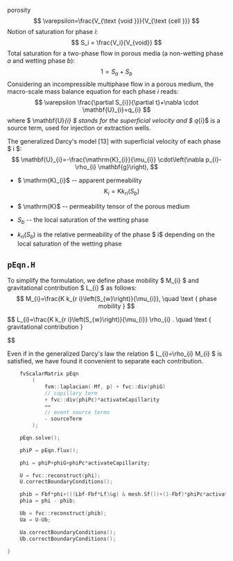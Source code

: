 porosity
$$
\varepsilon=\frac{V_{\text {void }}}{V_{\text {cell }}}
$$
Notion of saturation for phase $i$: 
$$
S_i = \frac{V_i}{V_{void}}
$$
Total saturation for a two-phase flow in porous media (a non-wetting phase $a$ and wetting phase $b$):
$$
1 = S_a + S_b
$$
Considering an incompressible multiphase flow in a porous medium, the macro-scale mass balance equation for each phase $i$ reads:
$$
\varepsilon \frac{\partial S_{i}}{\partial t}+\nabla \cdot \mathbf{U}_{i}=q_{i}
$$
where $ \mathbf{U}_{i} $ stands for the superficial velocity and $ q_{i}$ is a source term, used for injection or extraction wells.

The generalized Darcy's model [13] with superficial velocity of each phase $ i $:
$$
\mathbf{U}_{i}=-\frac{\mathrm{K}_{i}}{\mu_{i}} \cdot\left(\nabla p_{i}-\rho_{i} \mathbf{g}\right),
$$

- $  \mathrm{K}_{i}$ --  apparent permeability
  $$
  \mathrm{K}_{i}=\mathrm{K} k_{r i}\left(S_{b}\right)
  $$

- $ \mathrm{K}$ -- permeability tensor of the porous medium

- $S_{b}$ -- the local saturation of the wetting phase

- $k_{r i}\left(S_{b}\right)$  is the relative permeability of the phase $ i$ depending on the local saturation of the wetting phase





## `pEqn.H`

To simplify the formulation, we define phase mobility $  M_{i} $ and gravitational contribution $ L_{i} $ as follows:
$$
M_{i}=\frac{K k_{r i}\left(S_{w}\right)}{\mu_{i}}, \quad \text { phase mobility }
$$

$$
L_{i}=\frac{K k_{r i}\left(S_{w}\right)}{\mu_{i}} \rho_{i} . \quad \text { gravitational contribution }
$$

Even if in the generalized Darcy's law the relation $ L_{i}=\rho_{i} M_{i} $ is satisfied, we have found it convenient to separate each contribution. 



```c++
    fvScalarMatrix pEqn
        (
            fvm::laplacian(-Mf, p) + fvc::div(phiG)
            // capillary term
            + fvc::div(phiPc)*activateCapillarity
            ==
            // event source terms
            - sourceTerm
        );

    pEqn.solve();

    phiP = pEqn.flux();

    phi = phiP+phiG+phiPc*activateCapillarity;

    U = fvc::reconstruct(phi);
    U.correctBoundaryConditions();

    phib = Fbf*phi+(((Lbf-Fbf*Lf)&g) & mesh.Sf())+(1-Fbf)*phiPc*activateCapillarity;
    phia = phi - phib;

    Ub = fvc::reconstruct(phib);
    Ua = U-Ub;

    Ua.correctBoundaryConditions();
    Ub.correctBoundaryConditions();  

}
```

